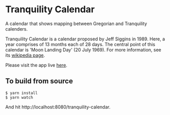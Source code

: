 # Tranquility Calendar
A calendar that shows mapping between Gregorian and Tranquility calenders.

Tranquility Calendar is a calendar proposed by Jeff Siggins in 1989. Here, a year comprises of 13 months each of 28 days. The central point of this calendar is 'Moon Landing Day' (20 July 1969). For more information, see its [wikipedia page](https://en.wikipedia.org/wiki/Tranquility_Calendar).

Please visit the app live [here](https://anoopelias.github.io/tranquility-calendar/).

## To build from source
```
$ yarn install
$ yarn watch
```
And hit http://localhost:8080/tranquility-calendar.
